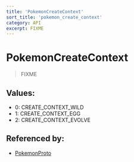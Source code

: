 ```yaml
---
title: 'PokemonCreateContext'
sort_title: 'pokemon_create_context'
category: API
excerpt: FIXME
---
```


# PokemonCreateContext

> FIXME

## Values:

- 0: CREATE_CONTEXT_WILD
- 1: CREATE_CONTEXT_EGG
- 2: CREATE_CONTEXT_EVOLVE

## Referenced by:

- [PokemonProto](../../messages/PokemonProto/)
